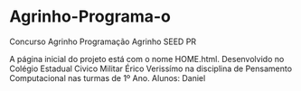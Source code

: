 # Agrinho-Programa-o
Concurso Agrinho Programação Agrinho SEED PR

A página inicial do projeto está com o nome HOME.html.
Desenvolvido no Colégio Estadual Civico Militar Érico Verissímo na disciplina de Pensamento Computacional nas turmas de 1º Ano.
Alunos: Daniel 

